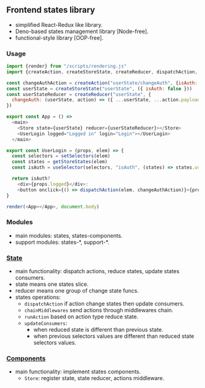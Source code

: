 ## Frontend states library
- simplified React-Redux like library.
- Deno-based states management library [Node-free].
- functional-style library [OOP-free].

### Usage
```javascript
import {render} from "/scripts/rendering.js"
import {createAction, createStoreState, createReducer, dispatchAction, getStoreStates, setSelectors, useSelector, Store} from "/scripts/states.js"

const changeAuthAction = createAction("userState/changeAuth", {isAuth: true})
const userState = createStoreState("userState", ({ isAuth: false }))
const userStateReducer = createReducer("userState", {
  changeAuth: (userState, action) => ({ ...userState, ...action.payload })
})

export const App = () =>
  <main>
    <Store state={userState} reducer={userStateReducer}></Store>
    <UserLogin logged="Logged in" login="Login"></UserLogin>
  </main>

export const UserLogin = (props, elem) => {
  const selectors = setSelectors(elem)
  const states = getStoreStates(elem)
  const isAuth = useSelector(selectors, "isAuth", (states) => states.userState.isAuth, states)

  return isAuth?
    <div>{props.logged}</div>:
    <button onclick={() => dispatchAction(elem, changeAuthAction)}>{props.login}</button>
}

render(<App></App>, document.body)
```

### Modules
- main modules: states, states-components.
- support modules: states-\*, support-\*.

### [State](./states/)
- main functionality: dispatch actions, reduce states, update states consumers.
- state means one states slice.
- reducer means one group of change state funcs.
- states operations:
  - `dispatchAction` if action change states then update consumers.
  - `chainMiddlewares` send actions through middlewares chain.
  - `runAction` based on action type reduce state.
  - `updateConsumers`:
    - when reduced state is different than previous state.
    - when previous selectors values are different than reduced state selectors values.


### [Components](./states-components/)
- main functionality: implement states components.
  - `Store`: register state, state reducer, actions middleware.